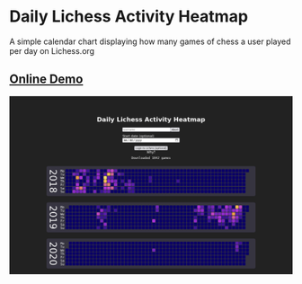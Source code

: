 # Daily Lichess Activity Heatmap
A simple calendar chart displaying how many games of chess a user played per day on Lichess.org
## [Online Demo](https://m-miller-42.github.io/lichessActivity/)

![Screenshot of the application showing a calendar with colored days](/screenshot.png)
